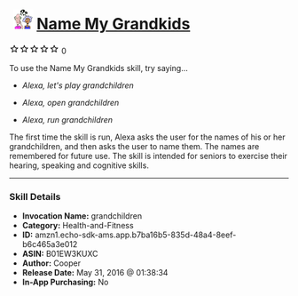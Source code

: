 # &nbsp;<img src="skill_icon" alt="Name My Grandkids icon" width="36"> [Name My Grandkids](http://alexa.amazon.com/#skills/amzn1.echo-sdk-ams.app.b7ba16b5-835d-48a4-8eef-b6c465a3e012)
![0 stars](../../images/ic_star_border_black_18dp_1x.png)![0 stars](../../images/ic_star_border_black_18dp_1x.png)![0 stars](../../images/ic_star_border_black_18dp_1x.png)![0 stars](../../images/ic_star_border_black_18dp_1x.png)![0 stars](../../images/ic_star_border_black_18dp_1x.png) 0

To use the Name My Grandkids skill, try saying...

* *Alexa, let's play grandchildren*

* *Alexa, open grandchildren*

* *Alexa, run grandchildren*

The first time the skill is run, Alexa asks the user for the names of his or her grandchildren, and then asks the user to name them.  The names are remembered for future use.  The skill is intended for seniors to exercise their hearing, speaking and cognitive skills.

***

### Skill Details

* **Invocation Name:** grandchildren
* **Category:** Health-and-Fitness
* **ID:** amzn1.echo-sdk-ams.app.b7ba16b5-835d-48a4-8eef-b6c465a3e012
* **ASIN:** B01EW3KUXC
* **Author:** Cooper 
* **Release Date:** May 31, 2016 @ 01:38:34
* **In-App Purchasing:** No
